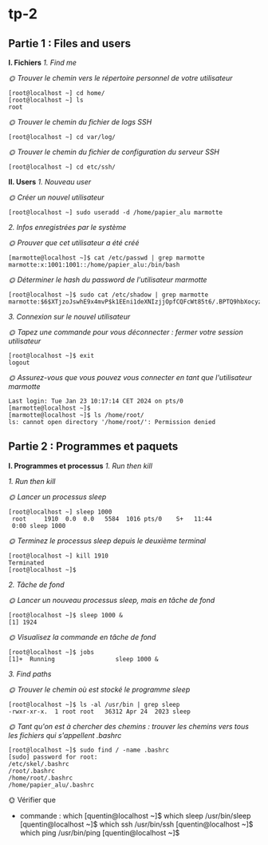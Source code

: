 # tp-2


## Partie 1 : Files and users

**I. Fichiers**
*1. Find me*

*🌞 Trouver le chemin vers le répertoire personnel de votre utilisateur*
```
[root@localhost ~] cd home/
[root@localhost ~] ls
root
```

*🌞 Trouver le chemin du fichier de logs SSH*
```
[root@localhost ~] cd var/log/ 
```

*🌞 Trouver le chemin du fichier de configuration du serveur SSH*
```
[root@localhost ~] cd etc/ssh/
```

**II. Users**
*1. Nouveau user*

*🌞 Créer un nouvel utilisateur*

```
[root@localhost ~] sudo useradd -d /home/papier_alu marmotte
```

*2. Infos enregistrées par le système*

*🌞 Prouver que cet utilisateur a été créé*
```
[marmotte@localhost ~]$ cat /etc/passwd | grep marmotte
marmotte:x:1001:1001::/home/papier_alu:/bin/bash
```

*🌞 Déterminer le hash du password de l'utilisateur marmotte*
```
[root@localhost ~]$ sudo cat /etc/shadow | grep marmotte
marmotte:$6$XTjzoJswhE9x4mvP$k1EEni1deXNIzjjOpfCQFcWt85t6/.BPTQ9hbXocyzVIWv5OG0wp7xosSmWbPLcDgw/LnHc6b.oW.zF/E72yq0:19745:0:99999:7:::
```

*3. Connexion sur le nouvel utilisateur*

*🌞 Tapez une commande pour vous déconnecter : fermer votre session utilisateur*
```
[root@localhost ~]$ exit
logout
```

*🌞 Assurez-vous que vous pouvez vous connecter en tant que l'utilisateur marmotte*
```
Last login: Tue Jan 23 10:17:14 CET 2024 on pts/0
[marmotte@localhost ~]$
[marmotte@localhost ~]$ ls /home/root/
ls: cannot open directory '/home/root/': Permission denied
```

## Partie 2 : Programmes et paquets

**I. Programmes et processus** *1. Run then kill*

*1. Run then kill*

*🌞 Lancer un processus sleep*
```
[root@localhost ~] sleep 1000
 root     1910  0.0  0.0   5584  1016 pts/0    S+   11:44    
 0:00 sleep 1000
```
 *🌞 Terminez le processus sleep depuis le deuxième terminal*
 ```
 [root@localhost ~] kill 1910
 Terminated
 [root@localhost ~]$
```
*2. Tâche de fond*

*🌞 Lancer un nouveau processus sleep, mais en tâche de fond*
```
[root@localhost ~]$ sleep 1000 &
[1] 1924
```
*🌞 Visualisez la commande en tâche de fond*
```
[root@localhost ~]$ jobs
[1]+  Running                 sleep 1000 &
```

*3. Find paths*

*🌞 Trouver le chemin où est stocké le programme sleep*
```
[root@localhost ~]$ ls -al /usr/bin | grep sleep
-rwxr-xr-x.  1 root root   36312 Apr 24  2023 sleep
```


*🌞 Tant qu'on est à chercher des chemins : trouver les chemins vers tous les fichiers qui s'appellent .bashrc*

```
[root@localhost ~]$ sudo find / -name .bashrc
[sudo] password for root:
/etc/skel/.bashrc
/root/.bashrc
/home/root/.bashrc
/home/papier_alu/.bashrc
```

🌞 Vérifier que
- commande : which
[quentin@localhost ~]$ which sleep
/usr/bin/sleep
[quentin@localhost ~]$ which ssh
/usr/bin/ssh
[quentin@localhost ~]$ which ping
/usr/bin/ping
[quentin@localhost ~]$